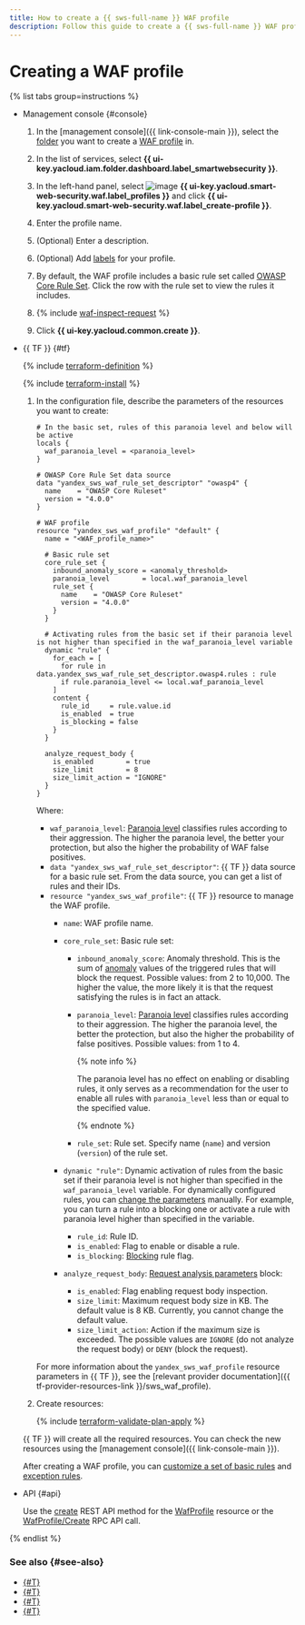 ```yaml
---
title: How to create a {{ sws-full-name }} WAF profile
description: Follow this guide to create a {{ sws-full-name }} WAF profile.
---
```


# Creating a WAF profile

{% list tabs group=instructions %}

- Management console {#console}

  1. In the [management console]({{ link-console-main }}), select the [folder](../../resource-manager/concepts/resources-hierarchy.md#folder) you want to create a [WAF profile](../concepts/waf.md) in.
  1. In the list of services, select **{{ ui-key.yacloud.iam.folder.dashboard.label_smartwebsecurity }}**.
  1. In the left-hand panel, select ![image](../../_assets/smartwebsecurity/waf.svg) **{{ ui-key.yacloud.smart-web-security.waf.label_profiles }}** and click **{{ ui-key.yacloud.smart-web-security.waf.label_create-profile }}**.
  1. Enter the profile name.
  1. (Optional) Enter a description.
  1. (Optional) Add [labels](../../resource-manager/concepts/labels.md) for your profile.
  1. By default, the WAF profile includes a basic rule set called [OWASP Core Rule Set](https://coreruleset.org/). Click the row with the rule set to view the rules it includes.

  1. {% include [waf-inspect-request](../../_includes/smartwebsecurity/waf-inspect-request.md) %}

  1. Click **{{ ui-key.yacloud.common.create }}**.

- {{ TF }} {#tf}

  {% include [terraform-definition](../../_tutorials/_tutorials_includes/terraform-definition.md) %}

  {% include [terraform-install](../../_includes/terraform-install.md) %}

  1. In the configuration file, describe the parameters of the resources you want to create:

      ```hcl
      # In the basic set, rules of this paranoia level and below will be active
      locals {
        waf_paranoia_level = <paranoia_level>
      }

      # OWASP Core Rule Set data source
      data "yandex_sws_waf_rule_set_descriptor" "owasp4" {
        name    = "OWASP Core Ruleset"
        version = "4.0.0"
      }

      # WAF profile
      resource "yandex_sws_waf_profile" "default" {
        name = "<WAF_profile_name>"

        # Basic rule set
        core_rule_set {
          inbound_anomaly_score = <anomaly_threshold>
          paranoia_level        = local.waf_paranoia_level
          rule_set {
            name    = "OWASP Core Ruleset"
            version = "4.0.0"
          }
        }

        # Activating rules from the basic set if their paranoia level is not higher than specified in the waf_paranoia_level variable
        dynamic "rule" {
          for_each = [
            for rule in data.yandex_sws_waf_rule_set_descriptor.owasp4.rules : rule
            if rule.paranoia_level <= local.waf_paranoia_level
          ]
          content {
            rule_id     = rule.value.id
            is_enabled  = true
            is_blocking = false
          }
        }

        analyze_request_body {
          is_enabled        = true
          size_limit        = 8
          size_limit_action = "IGNORE"
        }
      }
      ```

      Where:
      * `waf_paranoia_level`: [Paranoia level](../concepts/waf.md#paranoia) classifies rules according to their aggression. The higher the paranoia level, the better your protection, but also the higher the probability of WAF false positives.
      * `data "yandex_sws_waf_rule_set_descriptor"`: {{ TF }} data source for a basic rule set. From the data source, you can get a list of rules and their IDs.
      * `resource "yandex_sws_waf_profile"`: {{ TF }} resource to manage the WAF profile.
         * `name`: WAF profile name.
         * `core_rule_set`: Basic rule set:
            * `inbound_anomaly_score`: Anomaly threshold. This is the sum of [anomaly](../concepts/waf.md#anomaly) values of the triggered rules that will block the request. Possible values: from 2 to 10,000. The higher the value, the more likely it is that the request satisfying the rules is in fact an attack.
            * `paranoia_level`: [Paranoia level](../concepts/waf.md#paranoia) classifies rules according to their aggression. The higher the paranoia level, the better the protection, but also the higher the probability of false positives. Possible values: from 1 to 4.

              {% note info %}

              The paranoia level has no effect on enabling or disabling rules, it only serves as a recommendation for the user to enable all rules with `paranoia_level` less than or equal to the specified value.

              {% endnote %}

            * `rule_set`: Rule set. Specify name (`name`) and version (`version`) of the rule set.

         * `dynamic "rule"`: Dynamic activation of rules from the basic set if their paranoia level is not higher than specified in the `waf_paranoia_level` variable. For dynamically configured rules, you can [change the parameters](configure-set-rules.md) manually. For example, you can turn a rule into a blocking one or activate a rule with paranoia level higher than specified in the variable.
            * `rule_id`: Rule ID.
            * `is_enabled`: Flag to enable or disable a rule.
            * `is_blocking`: [Blocking](../concepts/waf.md#anomaly) rule flag.

         * `analyze_request_body`: [Request analysis parameters](../concepts/waf.md#request-analysis-parameters) block:
            * `is_enabled`: Flag enabling request body inspection.
            * `size_limit`: Maximum request body size in KB. The default value is 8 KB. Currently, you cannot change the default value.
            * `size_limit_action`: Action if the maximum size is exceeded. The possible values are `IGNORE` (do not analyze the request body) or `DENY` (block the request).

      For more information about the `yandex_sws_waf_profile` resource parameters in {{ TF }}, see the [relevant provider documentation]({{ tf-provider-resources-link }}/sws_waf_profile).

  1. Create resources:

       {% include [terraform-validate-plan-apply](../../_tutorials/_tutorials_includes/terraform-validate-plan-apply.md) %}

  {{ TF }} will create all the required resources. You can check the new resources using the [management console]({{ link-console-main }}).

  After creating a WAF profile, you can [customize a set of basic rules](configure-set-rules.md) and [exception rules](exclusion-rule-add).

- API {#api}

  Use the [create](../waf/api-ref/WafProfile/create.md) REST API method for the [WafProfile](../waf/api-ref/WafProfile/) resource or the [WafProfile/Create](../waf/api-ref/grpc/WafProfile/create.md) RPC API call.

{% endlist %}

### See also {#see-also}

* [{#T}](configure-set-rules.md)
* [{#T}](rule-add.md)
* [{#T}](profile-update.md)
* [{#T}](waf-profile-delete.md)
